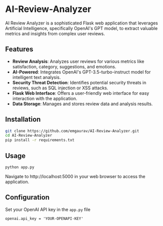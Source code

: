 # AI-Review-Analyzer

AI Review Analyzer is a sophisticated Flask web application that leverages Artificial Intelligence, specifically OpenAI's GPT model, to extract valuable metrics and insights from complex user reviews.

## Features

- **Review Analysis**: Analyzes user reviews for various metrics like satisfaction, category, suggestions, and emotions.
- **AI-Powered**: Integrates OpenAI's GPT-3.5-turbo-instruct model for intelligent text analysis.
- **Security Threat Detection**: Identifies potential security threats in reviews, such as SQL injection or XSS attacks.
- **Flask Web Interface**: Offers a user-friendly web interface for easy interaction with the application.
- **Data Storage**: Manages and stores review data and analysis results.

## Installation

```bash
git clone https://github.com/emgaurav/AI-Review-Analyzer.git
cd AI-Review-Analyzer
pip install -r requirements.txt
```

## Usage
```
python app.py
```
Navigate to http://localhost:5000 in your web browser to access the application.

## Configuration
Set your OpenAI API key in the `app.py` file
```
openai.api_key = 'YOUR-OPENAPI-KEY'
```
